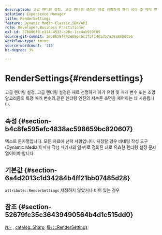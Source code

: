 ```yaml
---
description: 고급 렌더링 설정. 고급 렌더링 설정은 재료 선명하게 하기 유형 및 매개 변수 또는 조명 알고리즘의 특정 매개 변수와 같은 렌더링 엔진의 저수준 측면을 제어하는 데 사용됩니다.
solution: Experience Manager
title: RenderSettings
feature: Dynamic Media Classic,SDK/API
role: Developer,Business Practitioner
exl-id: 37b806f8-e314-4532-a28c-1cc4ab939f09
source-git-commit: 1ec8b59f442eb96c6c3f5f1405d57a38a86bd056
workflow-type: tm+mt
source-wordcount: '115'
ht-degree: 3%

---
```


# RenderSettings{#rendersettings}

고급 렌더링 설정. 고급 렌더링 설정은 재료 선명하게 하기 유형 및 매개 변수 또는 조명 알고리즘의 특정 매개 변수와 같은 렌더링 엔진의 저수준 측면을 제어하는 데 사용됩니다.

## 속성 {#section-b4c8fe595efc4838ac598659bc820607}

텍스트 문자열입니다. 모든 자료에 선택 사항입니다. 지정할 경우 비네팅 작성 도구(Dynamic Media 이미지 작성 패키지의 일부)로 정의된 대로 유효한 렌더링 설정 문자열이어야 합니다.

## 기본값 {#section-6a4d2013c1d34284b4ff21bb07485d28}

`attribute::RenderSettings` 지정하지 않았거나 비어 있는 경우

## 참조 {#section-52679fc35c36439490564b4d1c515dd0}

[rs=](../../../../../ir-api/http-protocol/image-rendering-api-ref/c-ir-http-protocol-ref/c-ir-http-protocol-command-reference/r-ir-rs.md#reference-d20cefaaa6cd4f449d1591c87959b4cf) ,  [catalog::Sharp](../../../../../ir-api/material-cat/image-rendering-api-ref/c-ir-material-catalog/c-ir-material-data-reference/r-ir-sharp-dataref.md#reference-f79a14bd52474dfd8495115d398a30d0),  [특성::RenderSettings](../../../../../ir-api/material-cat/image-rendering-api-ref/c-ir-material-catalog/c-ir-attributes-reference/r-ir-rendersettings.md#reference-f3ae5e18095d40b2a8edef957dd82fbd)
